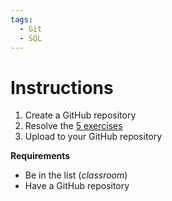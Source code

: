 ```yaml
---
tags:
  - Git
  - SQL
---
```

# Instructions
1. Create a GitHub repository
2. Resolve the [5 exercises](https://sqlbolt.com/lesson/select_queries_review)
3. Upload to your GitHub repository

**Requirements**
- Be in the list (*classroom*)
- Have a GitHub repository